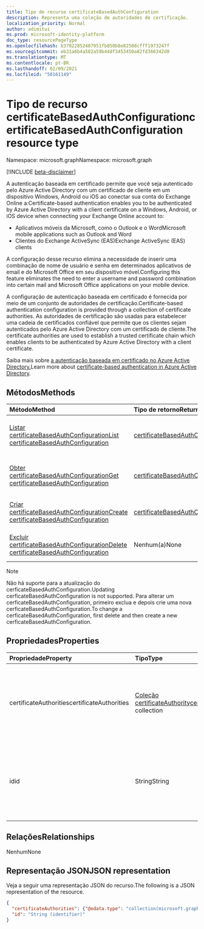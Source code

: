 ```yaml
---
title: Tipo de recurso certificateBasedAuthConfiguration
description: Representa uma coleção de autoridades de certificação.
localization_priority: Normal
author: adimitui
ms.prod: microsoft-identity-platform
doc_type: resourcePageType
ms.openlocfilehash: b37022852407951fb850b8e82508cfff1973247f
ms.sourcegitcommit: eb31a6b4a582a59b44df3453450a82fd366342d0
ms.translationtype: MT
ms.contentlocale: pt-BR
ms.lasthandoff: 02/09/2021
ms.locfileid: "50161149"
---
```

# <a name="certificatebasedauthconfiguration-resource-type"></a><span data-ttu-id="66262-103">Tipo de recurso certificateBasedAuthConfiguration</span><span class="sxs-lookup"><span data-stu-id="66262-103">certificateBasedAuthConfiguration resource type</span></span>

<span data-ttu-id="66262-104">Namespace: microsoft.graph</span><span class="sxs-lookup"><span data-stu-id="66262-104">Namespace: microsoft.graph</span></span>

[!INCLUDE [beta-disclaimer](../../includes/beta-disclaimer.md)]

<span data-ttu-id="66262-105">A autenticação baseada em certificado permite que você seja autenticado pelo Azure Active Directory com um certificado de cliente em um dispositivo Windows, Android ou iOS ao conectar sua conta do Exchange Online a:</span><span class="sxs-lookup"><span data-stu-id="66262-105">Certificate-based authentication enables you to be authenticated by Azure Active Directory with a client certificate on a Windows, Android, or iOS device when connecting your Exchange Online account to:</span></span>

- <span data-ttu-id="66262-106">Aplicativos móveis da Microsoft, como o Outlook e o Word</span><span class="sxs-lookup"><span data-stu-id="66262-106">Microsoft mobile applications such as Outlook and Word</span></span>
- <span data-ttu-id="66262-107">Clientes do Exchange ActiveSync (EAS)</span><span class="sxs-lookup"><span data-stu-id="66262-107">Exchange ActiveSync (EAS) clients</span></span>

<span data-ttu-id="66262-108">A configuração desse recurso elimina a necessidade de inserir uma combinação de nome de usuário e senha em determinados aplicativos de email e do Microsoft Office em seu dispositivo móvel.</span><span class="sxs-lookup"><span data-stu-id="66262-108">Configuring this feature eliminates the need to enter a username and password combination into certain mail and Microsoft Office applications on your mobile device.</span></span>

<span data-ttu-id="66262-109">A configuração de autenticação baseada em certificado é fornecida por meio de um conjunto de autoridades de certificação.</span><span class="sxs-lookup"><span data-stu-id="66262-109">Certificate-based authentication configuration is provided through a collection of certificate authorities.</span></span> <span data-ttu-id="66262-110">As autoridades de certificação são usadas para estabelecer uma cadeia de certificados confiável que permite que os clientes sejam autenticados pelo Azure Active Directory com um certificado de cliente.</span><span class="sxs-lookup"><span data-stu-id="66262-110">The certificate authorities are used to establish a trusted certificate chain which enables clients to be authenticated by Azure Active Directory with a client certificate.</span></span>

<span data-ttu-id="66262-111">Saiba mais sobre [a autenticação baseada em certificado no Azure Active Directory.](/azure/active-directory/authentication/active-directory-certificate-based-authentication-get-started)</span><span class="sxs-lookup"><span data-stu-id="66262-111">Learn more about [certificate-based authentication in Azure Active Directory](/azure/active-directory/authentication/active-directory-certificate-based-authentication-get-started).</span></span>

## <a name="methods"></a><span data-ttu-id="66262-112">Métodos</span><span class="sxs-lookup"><span data-stu-id="66262-112">Methods</span></span>

| <span data-ttu-id="66262-113">Método</span><span class="sxs-lookup"><span data-stu-id="66262-113">Method</span></span>       | <span data-ttu-id="66262-114">Tipo de retorno</span><span class="sxs-lookup"><span data-stu-id="66262-114">Return Type</span></span> | <span data-ttu-id="66262-115">Descrição</span><span class="sxs-lookup"><span data-stu-id="66262-115">Description</span></span> |
|:-------------|:------------|:------------|
| [<span data-ttu-id="66262-116">Listar certificateBasedAuthConfiguration</span><span class="sxs-lookup"><span data-stu-id="66262-116">List certificateBasedAuthConfiguration</span></span>](../api/certificatebasedauthconfiguration-list.md) | [<span data-ttu-id="66262-117">certificateBasedAuthConfiguration</span><span class="sxs-lookup"><span data-stu-id="66262-117">certificateBasedAuthConfiguration</span></span>](certificatebasedauthconfiguration.md) | <span data-ttu-id="66262-118">Listar as propriedades da **coleção certificateBasedAuthConfiguration.**</span><span class="sxs-lookup"><span data-stu-id="66262-118">List the properties of the **certificateBasedAuthConfiguration** collection.</span></span> |
| [<span data-ttu-id="66262-119">Obter certificateBasedAuthConfiguration</span><span class="sxs-lookup"><span data-stu-id="66262-119">Get certificateBasedAuthConfiguration</span></span>](../api/certificatebasedauthconfiguration-get.md) | [<span data-ttu-id="66262-120">certificateBasedAuthConfiguration</span><span class="sxs-lookup"><span data-stu-id="66262-120">certificateBasedAuthConfiguration</span></span>](certificatebasedauthconfiguration.md) | <span data-ttu-id="66262-121">Leia as propriedades de um **objeto certificateBasedAuthConfiguration.**</span><span class="sxs-lookup"><span data-stu-id="66262-121">Read the properties of a **certificateBasedAuthConfiguration** object.</span></span> |
| [<span data-ttu-id="66262-122">Criar certificateBasedAuthConfiguration</span><span class="sxs-lookup"><span data-stu-id="66262-122">Create certificateBasedAuthConfiguration</span></span>](../api/certificatebasedauthconfiguration-post-certificatebasedauthconfiguration.md) | [<span data-ttu-id="66262-123">certificateBasedAuthConfiguration</span><span class="sxs-lookup"><span data-stu-id="66262-123">certificateBasedAuthConfiguration</span></span>](certificatebasedauthconfiguration.md) | <span data-ttu-id="66262-124">Criar um novo **objeto certificateBasedAuthConfiguration.**</span><span class="sxs-lookup"><span data-stu-id="66262-124">Create a new **certificateBasedAuthConfiguration** object.</span></span> |
| [<span data-ttu-id="66262-125">Excluir certificateBasedAuthConfiguration</span><span class="sxs-lookup"><span data-stu-id="66262-125">Delete certificateBasedAuthConfiguration</span></span>](../api/certificatebasedauthconfiguration-delete.md) | <span data-ttu-id="66262-126">Nenhum(a)</span><span class="sxs-lookup"><span data-stu-id="66262-126">None</span></span> | <span data-ttu-id="66262-127">**Exclua um objeto certificateBasedAuthConfiguration.**</span><span class="sxs-lookup"><span data-stu-id="66262-127">Delete a **certificateBasedAuthConfiguration** object.</span></span> |

>[!NOTE]
><span data-ttu-id="66262-128">Não há suporte para a atualização do cerficateBasedAuthConfiguration.</span><span class="sxs-lookup"><span data-stu-id="66262-128">Updating cerficateBasedAuthConfiguration is not supported.</span></span> <span data-ttu-id="66262-129">Para alterar um cerficateBasedAuthConfiguration, primeiro exclua e depois crie uma nova cerficateBasedAuthConfiguration.</span><span class="sxs-lookup"><span data-stu-id="66262-129">To change a cerficateBasedAuthConfiguration, first delete and then create a new cerficateBasedAuthConfiguration.</span></span>

## <a name="properties"></a><span data-ttu-id="66262-130">Propriedades</span><span class="sxs-lookup"><span data-stu-id="66262-130">Properties</span></span>

| <span data-ttu-id="66262-131">Propriedade</span><span class="sxs-lookup"><span data-stu-id="66262-131">Property</span></span>     | <span data-ttu-id="66262-132">Tipo</span><span class="sxs-lookup"><span data-stu-id="66262-132">Type</span></span>        | <span data-ttu-id="66262-133">Descrição</span><span class="sxs-lookup"><span data-stu-id="66262-133">Description</span></span> |
|:-------------|:------------|:------------|
|<span data-ttu-id="66262-134">certificateAuthorities</span><span class="sxs-lookup"><span data-stu-id="66262-134">certificateAuthorities</span></span>|<span data-ttu-id="66262-135">[Coleção certificateAuthority](certificateauthority.md)</span><span class="sxs-lookup"><span data-stu-id="66262-135">[certificateAuthority](certificateauthority.md) collection</span></span>|<span data-ttu-id="66262-136">Coleção de autoridades de certificação que cria uma cadeia de certificados confiáveis.</span><span class="sxs-lookup"><span data-stu-id="66262-136">Collection of certificate authorities which creates a trusted certificate chain.</span></span>|
|<span data-ttu-id="66262-137">id</span><span class="sxs-lookup"><span data-stu-id="66262-137">id</span></span>|<span data-ttu-id="66262-138">String</span><span class="sxs-lookup"><span data-stu-id="66262-138">String</span></span>|<span data-ttu-id="66262-139">O identificador exclusivo da configuração de auth baseada em certificado.</span><span class="sxs-lookup"><span data-stu-id="66262-139">The unique identifier of the certificate based auth configuration.</span></span> <span data-ttu-id="66262-140">Somente leitura.</span><span class="sxs-lookup"><span data-stu-id="66262-140">Read-only.</span></span>|

## <a name="relationships"></a><span data-ttu-id="66262-141">Relações</span><span class="sxs-lookup"><span data-stu-id="66262-141">Relationships</span></span>

<span data-ttu-id="66262-142">Nenhum</span><span class="sxs-lookup"><span data-stu-id="66262-142">None</span></span>

## <a name="json-representation"></a><span data-ttu-id="66262-143">Representação JSON</span><span class="sxs-lookup"><span data-stu-id="66262-143">JSON representation</span></span>

<span data-ttu-id="66262-144">Veja a seguir uma representação JSON do recurso.</span><span class="sxs-lookup"><span data-stu-id="66262-144">The following is a JSON representation of the resource.</span></span>

<!-- {
  "blockType": "resource",
  "optionalProperties": [

  ],
  "@odata.type": "microsoft.graph.certificateBasedAuthConfiguration",
  "keyProperty": "id"
}-->

```json
{
  "certificateAuthorities": {"@odata.type": "collection(microsoft.graph.certificateAuthority)"},
  "id": "String (identifier)"
}
```

<!-- uuid: 16cd6b66-4b1a-43a1-adaf-3a886856ed98
2019-02-04 14:57:30 UTC -->
<!-- {
  "type": "#page.annotation",
  "description": "certificateBasedAuthConfiguration resource",
  "keywords": "",
  "section": "documentation",
  "tocPath": ""
}-->